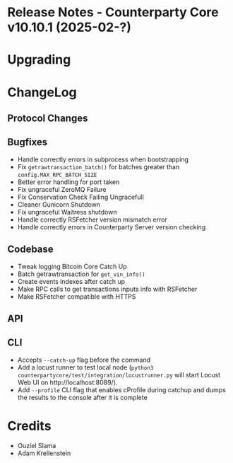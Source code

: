 # Release Notes - Counterparty Core v10.10.1 (2025-02-?)


# Upgrading

# ChangeLog

## Protocol Changes

## Bugfixes

- Handle correctly errors in subprocess when bootstrapping
- Fix `getrawtransaction_batch()` for batches greater than `config.MAX_RPC_BATCH_SIZE`
- Better error handling for port taken
- Fix ungraceful ZeroMQ Failure
- Fix Conservation Check Failing Ungracefull
- Cleaner Gunicorn Shutdown
- Fix ungraceful Waitress shutdown
- Handle correctly RSFetcher version mismatch error
- Handle correctly errors in Counterparty Server version checking

## Codebase

- Tweak logging Bitcoin Core Catch Up
- Batch getrawtransaction for `get_vin_info()`
- Create events indexes after catch up
- Make RPC calls to get transactions inputs info with RSFetcher
- Make RSFetcher compatible with HTTPS

## API


## CLI

- Accepts `--catch-up` flag before the command
- Add a locust runner to test local node (`python3 counterpartycore/test/integration/locustrunner.py` will start Locust Web UI on http://localhost:8089/).
- Add `--profile` CLI flag that enables cProfile during catchup and dumps the results to the console after it is complete

# Credits

- Ouziel Slama
- Adam Krellenstein

